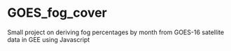 # GOES_fog_cover
Small project on deriving fog percentages by month from GOES-16 satellite data in GEE using Javascript
